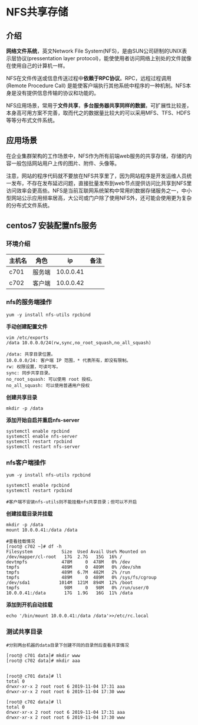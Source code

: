

# NFS共享存储

## 介绍

**网络文件系统**，英文Network File System(NFS)，是由SUN公司研制的UNIX表示层协议(pressentation layer protocol)，能使使用者访问网络上别处的文件就像在使用自己的计算机一样。

NFS在文件传送或信息传送过程中**依赖于RPC协议**。RPC，远程过程调用 (Remote Procedure Call) 是能使客户端执行其他系统中程序的一种机制。NFS本身是没有提供信息传输的协议和功能的。

NFS应用场景，常用于**文件共享**，**多台服务器共享同样的数据**，可扩展性比较差，本身高可用方案不完善，取而代之的数据量比较大的可以采用MFS、TFS、HDFS等等分布式文件系统。

## 应用场景

在企业集群架构的工作场景中，NFS作为所有前端web服务的共享存储，存储的内容一般包括网站用户上传的图片、附件、头像等。

注意，网站的程序代码就不要放在NFS共享里了，因为网站程序是开发运维人员统一发布，不存在发布延迟问题，直接批量发布到web节点提供访问比共享到NFS里访问效率会更高些。NFS是当前互联网系统架构中常用的数据存储服务之一，中小型网站公示应用频率居高，大公司或门户除了使用NFS外，还可能会使用更为复杂的分布式文件系统。



## centos7 安装配置nfs服务

### 环境介绍

| 主机名 | 角色   | ip        | 备注 |
| ------ | ------ | --------- | ---- |
| c701   | 服务端 | 10.0.0.41 |      |
| c702   | 客户端 | 10.0.0.42 |      |



### nfs的服务端操作

```shell
yum -y install nfs-utils rpcbind
```

**手动创建配置文件**

```shell
vim /etc/exports
/data 10.0.0.0/24(rw,sync,no_root_squash,no_all_squash)

/data: 共享目录位置。
10.0.0.0/24: 客户端 IP 范围，* 代表所有，即没有限制。
rw: 权限设置，可读可写。
sync: 同步共享目录。
no_root_squash: 可以使用 root 授权。
no_all_squash: 可以使用普通用户授权
```

**创建共享目录**

```
mkdir -p /data
```

**添加开始自启并重启nfs-server**

```shell
systemctl enable rpcbind
systemctl enable nfs-server
systemctl restart rpcbind
systemctl restart nfs-server
```



### nfs客户端操作

```shell
yum -y install nfs-utils rpcbind

systemctl enable rpcbind
systemctl restart rpcbind

#客户端不安装nfs-utils则不能挂载nfs共享目录；但可以不开启
```

**创建挂载目录并挂载**

```shell
mkdir -p /data
mount 10.0.0.41:/data /data

#查看挂载情况
[root@ c702 ~]# df -h
Filesystem           Size  Used Avail Use% Mounted on
/dev/mapper/cl-root   17G  2.7G   15G  16% /
devtmpfs             478M     0  478M   0% /dev
tmpfs                489M     0  489M   0% /dev/shm
tmpfs                489M  6.7M  482M   2% /run
tmpfs                489M     0  489M   0% /sys/fs/cgroup
/dev/sda1           1014M  121M  894M  12% /boot
tmpfs                 98M     0   98M   0% /run/user/0
10.0.0.41:/data       17G  1.9G   16G  11% /data
```

**添加到开机自动挂载**

```shell
echo '/bin/mount 10.0.0.41:/data /data'>>/etc/rc.local
```



### 测试共享目录

```shell
#分别两台机器的data目录下创建不同的目录然后查看共享情况

[root@ c701 data]# mkdir www
[root@ c702 data]# mkdir aaa


[root@ c701 data]# ll
total 0
drwxr-xr-x 2 root root 6 2019-11-04 17:31 aaa
drwxr-xr-x 2 root root 6 2019-11-04 17:30 www

[root@ c702 data]# ll
total 0
drwxr-xr-x 2 root root 6 2019-11-04 17:31 aaa
drwxr-xr-x 2 root root 6 2019-11-04 17:30 www
```

